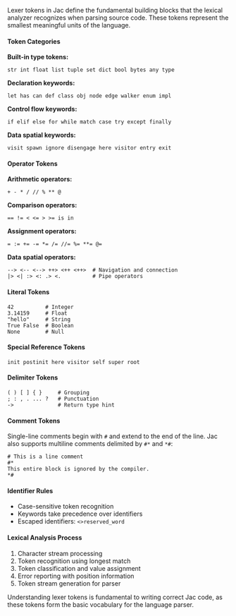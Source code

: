 Lexer tokens in Jac define the fundamental building blocks that the lexical analyzer recognizes when parsing source code. These tokens represent the smallest meaningful units of the language.

#### Token Categories

**Built-in type tokens:**
```jac
str int float list tuple set dict bool bytes any type
```

**Declaration keywords:**
```jac
let has can def class obj node edge walker enum impl
```

**Control flow keywords:**
```jac
if elif else for while match case try except finally
```

**Data spatial keywords:**
```jac
visit spawn ignore disengage here visitor entry exit
```

#### Operator Tokens

**Arithmetic operators:**
```jac
+ - * / // % ** @
```

**Comparison operators:**
```jac
== != < <= > >= is in
```

**Assignment operators:**
```jac
= := += -= *= /= //= %= **= @=
```

**Data spatial operators:**
```jac
--> <-- <--> ++> <++ <++>  # Navigation and connection
|> <| :> <: .> <.          # Pipe operators
```

#### Literal Tokens

```jac
42          # Integer
3.14159     # Float
"hello"     # String
True False  # Boolean
None        # Null
```

#### Special Reference Tokens

```jac
init postinit here visitor self super root
```

#### Delimiter Tokens

```jac
( ) [ ] { }     # Grouping
; : , . ... ?   # Punctuation
->              # Return type hint
```

#### Comment Tokens

Single-line comments begin with `#` and extend to the end of the line.  Jac also
supports multiline comments delimited by `#*` and `*#`:

```jac
# This is a line comment
#*
This entire block is ignored by the compiler.
*#
```

#### Identifier Rules

- Case-sensitive token recognition
- Keywords take precedence over identifiers
- Escaped identifiers: `<>reserved_word`

#### Lexical Analysis Process

1. Character stream processing
2. Token recognition using longest match
3. Token classification and value assignment
4. Error reporting with position information
5. Token stream generation for parser

Understanding lexer tokens is fundamental to writing correct Jac code, as these tokens form the basic vocabulary for the language parser.
